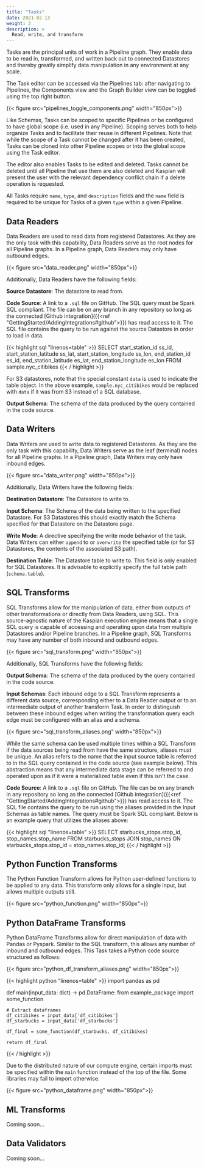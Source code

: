 ```yaml
---
title: "Tasks"
date: 2021-02-13
weight: 2
description: >
  Read, write, and transform
---
```

Tasks are the principal units of work in a Pipeline graph.
They enable data to be read in, transformed, and written back out to connected Datastores and thereby greatly 
simplify data manipulation in any environment at any scale.

<!-- [PICTURE OF EXAMPLE TASK] -->

The Task editor can be accessed via the Pipelines tab: after navigating to Pipelines,
the Components view and the Graph Builder view can be toggled using the top right button.

{{< figure src="pipelines_toggle_components.png" width="850px">}}

Like Schemas, Tasks can be scoped to specific Pipelines or be configured to have global scope
(i.e. used in any Pipeline). Scoping serves both to help organize Tasks and to facilitate their reuse
in different Pipelines. Note that while the scope of a Task cannot be changed after it has been created, 
Tasks can be cloned into other Pipeline scopes or into the global scope using the Task editor.

The editor also enables Tasks to be edited and deleted.
Tasks cannot be deleted until all Pipeline that use them are also deleted and 
Kaspian will present the user with the relevant dependency conflict chain if a delete operation is requested.

All Tasks require `name`, `type`, and `description` fields and the 
`name` field is required to be unique for Tasks of a given `type` within a given Pipeline.


## Data Readers
Data Readers are used to read data from registered Datastores.
As they are the only task with this capability, Data Readers serve as the root nodes for 
all Pipeline graphs. In a Pipeline graph, Data Readers may only have outbound edges.

{{< figure src="data_reader.png" width="850px">}}

Additionally, Data Readers have the following fields:

**Source Datastore**: The datastore to read from.

**Code Source**: A link to a `.sql` file on GitHub. The SQL query must be Spark SQL compliant. The file can be on any branch in any repository so long as the connected [Github integration]({{<ref "GettingStarted/AddingIntegrations#github">}}) has read access to it. The SQL file contains the query to be run against the source Datastore in order to load in data.

{{< highlight sql "linenos=table" >}}
SELECT
    start_station_id ss_id,
    start_station_latitude ss_lat,
    start_station_longitude ss_lon,
    end_station_id es_id,
    end_station_latitude es_lat,
    end_station_longitude es_lon
FROM sample.nyc_citibikes
{{< / highlight >}}

For S3 datastores, note that the special constant `data` is used to indicate the table object. In the above example, `sample.nyc_citibikes` would be replaced with `data` if it was from S3 instead of a SQL database.

**Output Schema**: The schema of the data produced by the query contained in the code source.

## Data Writers
Data Writers are used to write data to registered Datastores. As they are the only task with this capability,
Data Writers serve as the leaf (terminal) nodes for all Pipeline graphs. In a Pipeline graph,
Data Writers may only have inbound edges.

{{< figure src="data_writer.png" width="850px">}}

Additionally, Data Writers have the following fields:

**Destination Datastore**: The Datastore to write to.

**Input Schema**: The Schema of the data being written to the specified Datastore. For S3 Datastores 
this should exactly match the Schema specified for that Datastore on the Datastore page.

**Write Mode**: A directive specifying the write mode behavior of the task. 
Data Writers can either `append` to or `overwrite` the specified table 
(or for S3 Datastores, the contents of the associated S3 path).

**Destination Table**: The Datastore table to write to.
This field is only enabled for SQL Datastores.
It is advisable to explicitly specify the full table path (`schema.table`). 

## SQL Transforms
SQL Transforms allow for the manipulation of data, either from outputs of other 
transformations or directly from Data Readers, using SQL.
This source-agnostic nature of the Kaspian execution engine means that a single SQL query is
capable of accessing and operating upon data from multiple Datastores and/or Pipeline branches. 
In a Pipeline graph, SQL Transforms may have any number of both inbound and outbound edges.

{{< figure src="sql_transform.png" width="850px">}}

Additionally, SQL Transforms have the following fields:

**Output Schema**: The schema of the data produced by the query contained in the code source.

**Input Schemas**: Each inbound edge to a SQL Transform represents a different data source,
corresponding either to a Data Reader output or to an intermediate output of another transform Task.
In order to distinguish between these inbound edges when writing the transformation 
query each edge must be configured with an alias and a schema.

{{< figure src="sql_transform_aliases.png" width="850px">}}

While the same schema can be used multiple times within a SQL Transform if the data sources being read from have
the same structure, aliases must be unique. An alias refers to the name that the input source table is referred to
in the SQL query contained in the code source (see example below). This abstraction means that any intermediate
data stage can be referred to and operated upon as if it were a materialized table even if this isn't the case.

**Code Source**: A link to a `.sql` file on GitHub.
The file can be on any branch in any repository so long as the connected [Github integration]({{<ref "GettingStarted/AddingIntegrations#github">}}) has read access to it. The SQL file contains the query to be run using the aliases provided in the Input Schemas as table names. The query must be Spark SQL compliant. Below is an example query that utilizes the aliases above:

{{< highlight sql "linenos=table" >}}
SELECT
  starbucks_stops.stop_id,
  stop_names.stop_name
FROM starbucks_stops
JOIN stop_names
ON starbucks_stops.stop_id = stop_names.stop_id;
{{< / highlight >}}

## Python Function Transforms
The Python Function Transform allows for Python user-defined functions to be applied to any data. This transform only allows for a single input, but allows multiple outputs still.

{{< figure src="python_function.png" width="850px">}}

## Python DataFrame Transforms
Python DataFrame Transforms allow for direct manipulation of data with Pandas or Pyspark. Similar to the SQL transform, this allows any number of inbound and outbound edges. This Task takes a Python code source structured as follows:

{{< figure src="python_df_transform_aliases.png" width="850px">}}

{{< highlight python "linenos=table" >}}
import pandas as pd

def main(input_data: dict) -> pd.DataFrame:
	from example_package import some_function

    # Extract dataframes
    df_citibikes = input_data['df_citibikes']
    df_starbucks = input_data['df_starbucks']

    df_final = some_function(df_starbucks, df_citibikes)

    return df_final
{{< / highlight >}}

Due to the distributed nature of our compute engine, certain imports must be specified within the `main` function instead of the top of the file. Some libraries may fail to import otherwise.

{{< figure src="python_dataframe.png" width="850px">}}

## ML Transforms
Coming soon...

## Data Validators
Coming soon...
